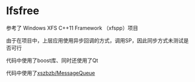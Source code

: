 # lfsfree

参考了 Windows XFS C++11 Framework （xfspp）项目


由于在项目中，上层应用使用异步回调的方式，调用SP，因此同步方式未测试是否可行


代码中使用了boost库、同时还使用了Qt

代码中使用了[xszbzb/MessageQueue](https://github.com/xszbzb/MessageQueue)
